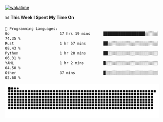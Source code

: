 [![wakatime](https://wakatime.com/badge/user/384f91c6-4eee-411f-8f3b-1b691f58a544.svg)](https://wakatime.com/@384f91c6-4eee-411f-8f3b-1b691f58a544)

<!--START_SECTION:waka-->
📊 **This Week I Spent My Time On** 

```text
💬 Programming Languages: 
Go                       17 hrs 19 mins      ███████████████████░░░░░░   74.35 % 
Rust                     1 hr 57 mins        ██░░░░░░░░░░░░░░░░░░░░░░░   08.43 % 
Python                   1 hr 28 mins        ██░░░░░░░░░░░░░░░░░░░░░░░   06.31 % 
YAML                     1 hr 2 mins         █░░░░░░░░░░░░░░░░░░░░░░░░   04.50 % 
Other                    37 mins             █░░░░░░░░░░░░░░░░░░░░░░░░   02.68 % 
```


<!--END_SECTION:waka-->

<picture>
  <source media="(prefers-color-scheme: dark)" srcset="https://raw.githubusercontent.com/fuwx295/fuwx295/output/github-contribution-grid-snake-dark.svg">
  <source media="(prefers-color-scheme: light)" srcset="https://raw.githubusercontent.com/fuwx295/fuwx295/output/github-contribution-grid-snake.svg">
  <img alt="github contribution grid snake animation" src="https://raw.githubusercontent.com/fuwx295/fuwx295/output/github-contribution-grid-snake.svg">
</picture>
